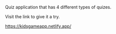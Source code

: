 Quiz application that has 4 different types of quizes.

Visit the link to give it a try.

https://kidsgameapp.netlify.app/
